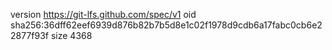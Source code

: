 version https://git-lfs.github.com/spec/v1
oid sha256:36dff62eef6939d876b82b7b5d8e1c02f1978d9cdb6a17fabc0cb6e22877f93f
size 4368
